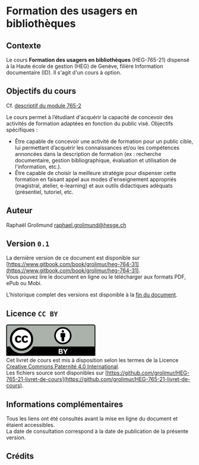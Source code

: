# Formation des usagers en bibliothèques

## Contexte
Le cours **Formation des usagers en bibliothèques** (HEG-765-21) dispensé à la Haute école de gestion (HEG) de Genève, filière Information documentaire (ID). Il s'agit d'un cours à option.


## Objectifs du cours
Cf. [descriptif du module 765-2](https://www.hesge.ch/heg/sites/default/files/formation-base/ID/plan-modulaire/765-2n_descriptif_de_module_vfinale_2018-2019.pdf)

Le cours permet à l’étudiant d'acquérir la capacité de concevoir des activités de formation adaptées en fonction du public visé.
Objectifs spécifiques :
* Être capable de concevoir une activité de formation pour un public cible, lui permettant d’acquérir les connaissances et/ou les compétences annoncées dans la description de formation (ex : recherche documentaire, gestion bibliographique, évaluation et utilisation de l'information, etc.).
* Être capable de choisir la meilleure stratégie pour dispenser cette formation en faisant appel aux modes d'enseignement appropriés (magistral, atelier, e-learning) et aux outils didactiques adéquats (présentiel, tutoriel, etc.

## Auteur
Raphaël Grolimund [raphael.grolimund@hesge.ch](mailto:raphael.grolimund@hesge.ch)   


## Version `0.1`
La dernière version de ce document est disponible sur [https://www.gitbook.com/book/grolimur/heg-764-31](https://www.gitbook.com/book/grolimur/heg-764-31).   
Vous pouvez lire le document en ligne ou le télécharger aux formats PDF, ePub ou Mobi.   

L'historique complet des versions est disponible à la [fin du document](versions.md).

## Licence `CC BY`
![logo-CC-BY](img/by.svg)   
Cet livret de cours est mis à disposition selon les termes de la Licence [Creative Commons Paternité 4.0 International](http://creativecommons.org/licenses/by/4.0/deed.fr).   
Les fichiers source sont disponibles sur [https://github.com/grolimur/HEG-765-21-livret-de-cours](https://github.com/grolimur/HEG-765-21-livret-de-cours).   

## Informations complémentaires
Tous les liens ont été consultés avant la mise en ligne du document et étaient accessibles.   
La date de consultation correspond à la date de publication de la présente version.   

## Crédits
